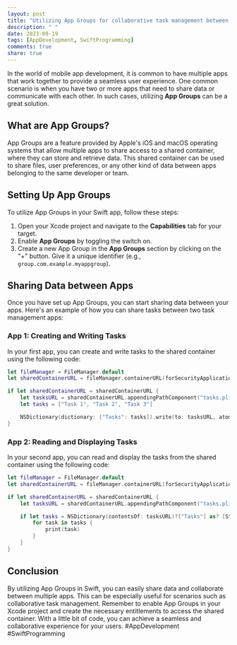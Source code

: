 ```yaml
---
layout: post
title: "Utilizing App Groups for collaborative task management between apps in Swift"
description: " "
date: 2023-09-19
tags: [AppDevelopment, SwiftProgramming]
comments: true
share: true
---
```


In the world of mobile app development, it is common to have multiple apps that work together to provide a seamless user experience. One common scenario is when you have two or more apps that need to share data or communicate with each other. In such cases, utilizing **App Groups** can be a great solution.

## What are App Groups?

App Groups are a feature provided by Apple's iOS and macOS operating systems that allow multiple apps to share access to a shared container, where they can store and retrieve data. This shared container can be used to share files, user preferences, or any other kind of data between apps belonging to the same developer or team.

## Setting Up App Groups

To utilize App Groups in your Swift app, follow these steps:

1. Open your Xcode project and navigate to the **Capabilities** tab for your target.
2. Enable **App Groups** by toggling the switch on.
3. Create a new App Group in the **App Groups** section by clicking on the "+" button. Give it a unique identifier (e.g., `group.com.example.myappgroup`).

## Sharing Data between Apps

Once you have set up App Groups, you can start sharing data between your apps. Here's an example of how you can share tasks between two task management apps:

### App 1: Creating and Writing Tasks

In your first app, you can create and write tasks to the shared container using the following code:

```swift
let fileManager = FileManager.default
let sharedContainerURL = fileManager.containerURL(forSecurityApplicationGroupIdentifier: "group.com.example.myappgroup")

if let sharedContainerURL = sharedContainerURL {
    let tasksURL = sharedContainerURL.appendingPathComponent("tasks.plist")
    let tasks = ["Task 1", "Task 2", "Task 3"]

    NSDictionary(dictionary: ["Tasks": tasks]).write(to: tasksURL, atomically: true)
}
```

### App 2: Reading and Displaying Tasks

In your second app, you can read and display the tasks from the shared container using the following code:

```swift
let fileManager = FileManager.default
let sharedContainerURL = fileManager.containerURL(forSecurityApplicationGroupIdentifier: "group.com.example.myappgroup")

if let sharedContainerURL = sharedContainerURL {
    let tasksURL = sharedContainerURL.appendingPathComponent("tasks.plist")

    if let tasks = NSDictionary(contentsOf: tasksURL)?["Tasks"] as? [String] {
        for task in tasks {
            print(task)
        }
    }
}
```

## Conclusion

By utilizing App Groups in Swift, you can easily share data and collaborate between multiple apps. This can be especially useful for scenarios such as collaborative task management. Remember to enable App Groups in your Xcode project and create the necessary entitlements to access the shared container. With a little bit of code, you can achieve a seamless and collaborative experience for your users. #AppDevelopment #SwiftProgramming